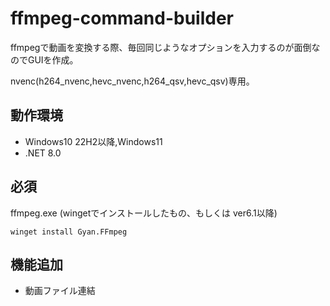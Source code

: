 # ffmpeg-command-builder
ffmpegで動画を変換する際、毎回同じようなオプションを入力するのが面倒なのでGUIを作成。

nvenc(h264_nvenc,hevc_nvenc,h264_qsv,hevc_qsv)専用。

## 動作環境
* Windows10 22H2以降,Windows11
* .NET 8.0

## 必須
ffmpeg.exe (wingetでインストールしたもの、もしくは ver6.1以降)
```
winget install Gyan.FFmpeg
```
## 機能追加
* 動画ファイル連結
